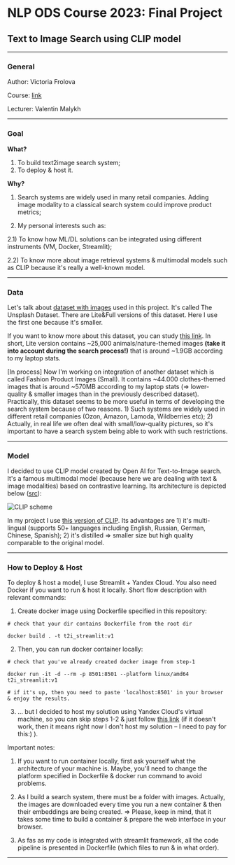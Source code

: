 # NLP ODS Course 2023: Final Project
## Text to Image Search using CLIP model

______
### General
Author: Victoria Frolova

Course: [link](https://ods.ai/tracks/nlp-course-autumn-23)

Lecturer: Valentin Malykh

______
### Goal

**What?**

1) To build text2image search system;
2) To deploy & host it.

**Why?**

1) Search systems are widely used in many retail companies. Adding image modality to a classical search system could improve product metrics;

2) My personal interests such as: 

2.1) To know how ML/DL solutions can be integrated using different instruments (VM, Docker, Streamlit);

2.2) To know more about image retrieval systems & multimodal models such as CLIP because it's really a well-known model.

______
### Data

Let's talk about [dataset with images](https://unsplash.com/data) used in this project. It's called The Unsplash Dataset. There are Lite&Full versions of this dataset. Here I use the first one because it's smaller. 

If you want to know more about this dataset, you can study [this link](https://github.com/unsplash/datasets). In short, Lite version contains ~25,000 animals/nature-themed images **(take it into account during the search process!)** that is around ~1.9GB according to my laptop stats.

[In process] Now I'm working on integration of another dataset which is called Fashion Product Images (Small). It contains ~44.000 clothes-themed images that is around ~570MB according to my laptop stats (=> lower-quality & smaller images than in the previously described dataset). Practically, this dataset seems to be more useful in terms of developing the search system because of two reasons. 1) Such systems are widely used in different retail companies (Ozon, Amazon, Lamoda, Wildberries etc); 2) Actually, in real life we often deal with small/low-quality pictures, so it's important to have a search system being able to work with such restrictions.

______
### Model

I decided to use CLIP model created by Open AI for Text-to-Image search. It's a famous multimodal model (because here we are dealing with text & image modalities) based on contrastive learning. Its architecture is depicted below ([src](https://github.com/openai/CLIP)):

![CLIP scheme](https://github.com/openai/CLIP/raw/main/CLIP.png)

In my project I use [this version of CLIP](https://huggingface.co/sentence-transformers/clip-ViT-B-32-multilingual-v1). Its advantages are 1) it's multi-lingual (supports 50+ languages including English, Russian, German, Chinese, Spanish); 2) it's distilled => smaller size but high quality comparable to the original model.

______
### How to Deploy & Host

To deploy & host a model, I use Streamlit + Yandex Cloud. You also need Docker if you want to run & host it locally.
Short flow description with relevant commands: 

1) Create docker image using Dockerfile specified in this repository: 

```
# check that your dir contains Dockerfile from the root dir

docker build . -t t2i_streamlit:v1
```

2) Then, you can run docker container locally: 
```
# check that you've already created docker image from step-1

docker run -it -d --rm -p 8501:8501 --platform linux/amd64 t2i_streamlit:v1

# if it's up, then you need to paste 'localhost:8501' in your browser & enjoy the results.
```

3) ... but I decided to host my solution using Yandex Cloud's virtual machine, so you can skip steps 1-2 & just follow [this link](http://84.201.128.137:8501) (if it doesn't work, then it means right now I don't host my solution – I need to pay for this:) ).

Important notes: 

1) If you want to run container locally, first ask yourself what the architecture of your machine is. Maybe, you'll need to change the platform specified in Dockerfile & docker run command to avoid problems.   

2) As I build a search system, there must be a folder with images. Actually, the images are downloaded every time you run a new container & then their embeddings are being created. => Please, keep in mind, that it takes some time to build a container & prepare the web interface in your browser. 

3) As fas as my code is integrated with streamlit framework, all the code pipeline is presented in Dockerfile (which files to run & in what order).

______